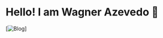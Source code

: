 # Hello! I am Wagner Azevedo 👋
[![Blog](https://img.shields.io/website?label=SubjeitoProgramador.com&style=for-the-badge&url=https://sujeitoprogramador.com/)]

